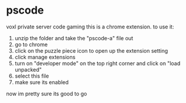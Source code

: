 # pscode
voxl private server code gaming
this is a chrome extension.
to use it:
1. unzip the folder and take the "pscode-a" file out
2. go to chrome
3. click on the puzzle piece icon to open up the extension setting
4. click manage extensions
5. turn on "developer mode" on the top right corner and click on "load unpacked"
6. select this file
7. make sure its enabled

now im pretty sure its good to go
